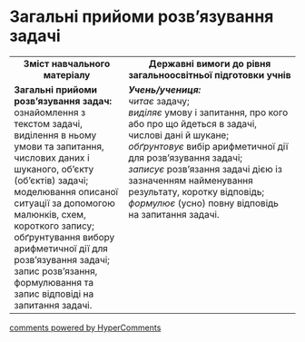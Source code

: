 <div id="hypercomments_widget" class="js-hypercomments-widget invisible"></div>

# Загальні прийоми розв’язування задачі

<table>
  <tr>
    <td width="40%" align="center"><b>Зміст навчального матеріалу<b></td>
    <td width="60%" align="center"><b>Державні вимоги до рівня загальноосвітньої підготовки учнів</b></td>
  </tr>
  <tr>
    <td width="40%" style="vertical-align:top !important;"><b>Загальні прийоми розв’язування задач:</b><br>
ознайомлення з текстом задачі, виділення в ньому умови та запитання, числових даних і шуканого, об’єкту (об’єктів) задачі; моделювання описаної ситуації за допомогою малюнків, схем, короткого запису; <br>
обґрунтування  вибору арифметичної дії для розв’язування задачі; запис розв’язання, формулювання та запис відповіді на запитання задачі.<br></td>
    <td width="60%" style="vertical-align:top !important;"><i><b>Учень/учениця:</b></i><br>
<i>читає</i> задачу; <br>
<i>виділяє</i> умову і запитання, про кого або про що йдеться в задачі, числові дані й шукане;<br>
<i>обґрунтовує</i> вибір арифметичної дії для розв’язування задачі;<br>
<i>записує</i> розв’язання задачі дією із зазначенням найменування результату, коротку відповідь;<br>
<i>формулює</i> (усно) повну відповідь на запитання задачі.<br></td>
  </tr>
</table>

<div class="js-hypercomments-container">
    <a href="http://hypercomments.com" class="hc-link" title="comments widget">comments powered by HyperComments</a>
</div>